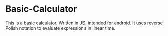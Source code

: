 # Basic-Calculator
This is a basic calculator. Written in JS, intended for android.
It uses reverse Polish notation to evaluate expressions in linear time.
